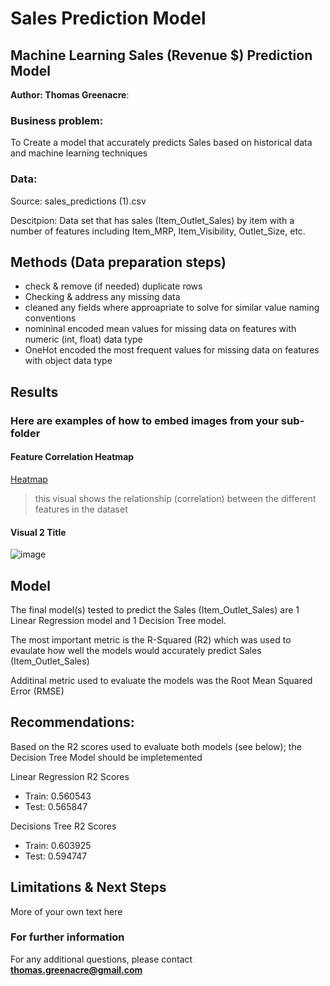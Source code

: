 # Sales Prediction Model
## Machine Learning Sales (Revenue $) Prediction Model 

**Author: Thomas Greenacre**: 

### Business problem:

To Create a model that accurately predicts Sales based on historical data and machine learning techniques


### Data:
Source: sales_predictions (1).csv

Descitpion: Data set that has sales (Item_Outlet_Sales) by item with a number of features including Item_MRP, Item_Visibility, Outlet_Size, etc.


## Methods (Data preparation steps)
- check & remove (if needed) duplicate rows
- Checking & address any missing data
- cleaned any fields where approapriate to solve for similar value naming conventions
- nomininal encoded mean values for missing data on features with numeric (int, float) data type
- OneHot encoded the most frequent values for missing data on features with object data type

## Results

### Here are examples of how to embed images from your sub-folder


#### Feature Correlation Heatmap
[Heatmap](https://user-images.githubusercontent.com/104700955/176901792-51534536-c86b-44f4-87d4-fb306d99a9fe.png)

> this visual shows the relationship (correlation) between the different features in the dataset

#### Visual 2 Title

![image](https://user-images.githubusercontent.com/104700955/176902544-9e3ea546-06c6-4185-8a5e-e69b741bd91b.png)



## Model

The final model(s) tested to predict the Sales (Item_Outlet_Sales) are 1 Linear Regression model and 1 Decision Tree model.

The most important metric is the R-Squared (R2) which was used to evaulate how well the models would accurately predict Sales (Item_Outlet_Sales)

Additinal metric used to evaluate the models was the Root Mean Squared Error (RMSE)

## Recommendations:

Based on the R2 scores used to evaluate both models (see below); the Decision Tree Model should be impletemented

Linear Regression R2 Scores
*   Train: 0.560543
*   Test: 0.565847

Decisions Tree R2 Scores
*   Train: 0.603925
*   Test: 0.594747


## Limitations & Next Steps

More of your own text here


### For further information


For any additional questions, please contact **thomas.greenacre@gmail.com**
